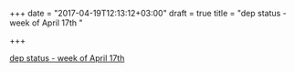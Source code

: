 +++
date = "2017-04-19T12:13:12+03:00"
draft = true
title = "dep status - week of April 17th "

+++

<p><a href="https://sdboyer.io/dep-status/2017-04-17">dep status - week of April 17th </a></p>